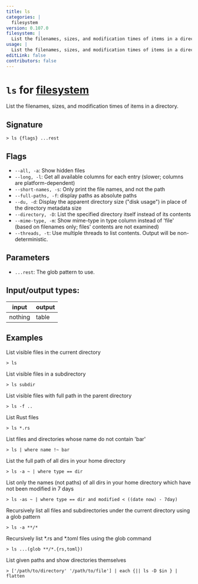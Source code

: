 ```yaml
---
title: ls
categories: |
  filesystem
version: 0.107.0
filesystem: |
  List the filenames, sizes, and modification times of items in a directory.
usage: |
  List the filenames, sizes, and modification times of items in a directory.
editLink: false
contributors: false
---
```

<!-- This file is automatically generated. Please edit the command in https://github.com/nushell/nushell instead. -->

# `ls` for [filesystem](/commands/categories/filesystem.md)

<div class='command-title'>List the filenames, sizes, and modification times of items in a directory.</div>

## Signature

```> ls {flags} ...rest```

## Flags

 -  `--all, -a`: Show hidden files
 -  `--long, -l`: Get all available columns for each entry (slower; columns are platform-dependent)
 -  `--short-names, -s`: Only print the file names, and not the path
 -  `--full-paths, -f`: display paths as absolute paths
 -  `--du, -d`: Display the apparent directory size ("disk usage") in place of the directory metadata size
 -  `--directory, -D`: List the specified directory itself instead of its contents
 -  `--mime-type, -m`: Show mime-type in type column instead of 'file' (based on filenames only; files' contents are not examined)
 -  `--threads, -t`: Use multiple threads to list contents. Output will be non-deterministic.

## Parameters

 -  `...rest`: The glob pattern to use.


## Input/output types:

| input   | output |
| ------- | ------ |
| nothing | table  |
## Examples

List visible files in the current directory
```nu
> ls

```

List visible files in a subdirectory
```nu
> ls subdir

```

List visible files with full path in the parent directory
```nu
> ls -f ..

```

List Rust files
```nu
> ls *.rs

```

List files and directories whose name do not contain 'bar'
```nu
> ls | where name !~ bar

```

List the full path of all dirs in your home directory
```nu
> ls -a ~ | where type == dir

```

List only the names (not paths) of all dirs in your home directory which have not been modified in 7 days
```nu
> ls -as ~ | where type == dir and modified < ((date now) - 7day)

```

Recursively list all files and subdirectories under the current directory using a glob pattern
```nu
> ls -a **/*

```

Recursively list *.rs and *.toml files using the glob command
```nu
> ls ...(glob **/*.{rs,toml})

```

List given paths and show directories themselves
```nu
> ['/path/to/directory' '/path/to/file'] | each {|| ls -D $in } | flatten

```
